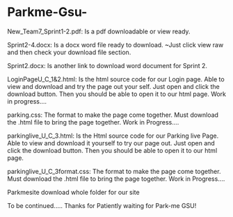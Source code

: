 # Parkme-Gsu-


New_Team7_Sprint1-2.pdf: Is a pdf downloadable or view ready. 

Sprint2-4.docx: Is a docx word file ready to download.
~Just click view raw and then check your download file section.

Sprint2.docx: Is another link to download word document for Sprint 2.


LoginPageU_C_1&2.html: Is the html source code for our Login page.
Able to view and download and try the page out your self. Just open and click the download button. 
Then you should be able to open it to our html page.
Work in progress....

parking.css: The format to make the page come together. Must download the .html file to bring the page together.
Work in Progress....


parkinglive_U_C_3.html: Is the Html source code for our Parking live Page. Able to view and
download it yourself to try our page out. Just open and click the download button. 
Then you should be able to open it to our html page.

parkinglive_U_C_3format.css: The format to make the page come together. Must download the .html file to bring the page together.
Work in Progress....

Parkmesite
download whole folder for our site


To be continued.....
Thanks for Patiently waiting for Park-me GSU!
